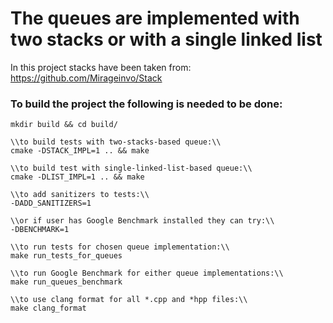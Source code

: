 # The queues are implemented with two stacks or with a single linked list

In this project stacks have been taken from: https://github.com/Mirageinvo/Stack

### To build the project the following is needed to be done:

```
mkdir build && cd build/

\\to build tests with two-stacks-based queue:\\
cmake -DSTACK_IMPL=1 .. && make

\\to build test with single-linked-list-based queue:\\
cmake -DLIST_IMPL=1 .. && make

\\to add sanitizers to tests:\\
-DADD_SANITIZERS=1

\\or if user has Google Benchmark installed they can try:\\
-DBENCHMARK=1

\\to run tests for chosen queue implementation:\\
make run_tests_for_queues

\\to run Google Benchmark for either queue implementations:\\
make run_queues_benchmark

\\to use clang format for all *.cpp and *hpp files:\\
make clang_format
```